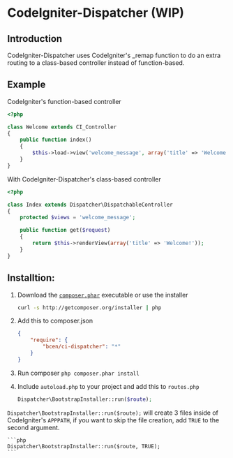CodeIgniter-Dispatcher (WIP)
============================


Introduction
-------------

CodeIgniter-Dispatcher uses CodeIgniter's _remap function to do an extra routing
to a class-based controller instead of function-based.


Example
--------

CodeIgniter's function-based controller

```php
<?php

class Welcome extends CI_Controller
{
    public function index()
    {
        $this->load->view('welcome_message', array('title' => 'Welcome!'));
    }
}
```

With CodeIgniter-Dispatcher's class-based controller

```php
<?php

class Index extends Dispatcher\DispatchableController
{
    protected $views = 'welcome_message';

    public function get($request)
    {
        return $this->renderView(array('title' => 'Welcome!'));
    }
}
```


Installtion:
------------

1. Download the [`composer.phar`](http://getcomposer.org/composer.phar) executable or use the installer

    ```sh
    curl -s http://getcomposer.org/installer | php
    ```

2. Add this to composer.json

    ```json
    {
        "require": {
            "bcen/ci-dispatcher": "*"
        }
    }
    ```

3. Run composer `php composer.phar install`

4. Include `autoload.php` to your project and add this to `routes.php`
    ```php
    Dispatcher\BootstrapInstaller::run($route);
    ```

`Dispatcher\BootstrapInstaller::run($route);` will create 3 files inside of CodeIgniter's `APPPATH`,
if you want to skip the file creation, add `TRUE` to the second argument.

    ```php
    Dispatcher\BootstrapInstaller::run($route, TRUE);
    ```
